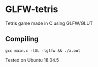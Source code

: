# GLFW-tetris
Tetris game made in C using GLFW/GLUT

## Compiling
```
gcc main.c -lGL -lglfw && ./a.out
```
Tested on Ubuntu 18.04.5
